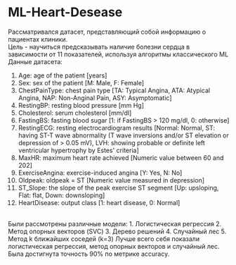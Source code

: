 # ML-Heart-Desease
Рассматривался датасет, представляющий собой информацию о пациентах клиники.<br> 
Цель - научиться предсказывать наличие болезни сердца в зависимости от 11 показателей, используя алгоритмы классического ML <br/>
Данные датасета:
1. Age: age of the patient [years]
2. Sex: sex of the patient [M: Male, F: Female]
3. ChestPainType: chest pain type [TA: Typical Angina, ATA: Atypical Angina, NAP: Non-Anginal Pain, ASY: Asymptomatic]
4. RestingBP: resting blood pressure [mm Hg]
5. Cholesterol: serum cholesterol [mm/dl]
6. FastingBS: fasting blood sugar [1: if FastingBS > 120 mg/dl, 0: otherwise]
7. RestingECG: resting electrocardiogram results [Normal: Normal, ST: having ST-T wave abnormality (T wave inversions and/or ST elevation or depression of > 0.05 mV), LVH: showing probable or definite left ventricular hypertrophy by Estes' criteria]
8. MaxHR: maximum heart rate achieved [Numeric value between 60 and 202]
9. ExerciseAngina: exercise-induced angina [Y: Yes, N: No]
10. Oldpeak: oldpeak = ST [Numeric value measured in depression]
11. ST_Slope: the slope of the peak exercise ST segment [Up: upsloping, Flat: flat, Down: downsloping]
12. HeartDisease: output class [1: heart disease, 0: Normal]
<br/>
Были рассмотрены различные модели:
1. Логистическая регрессия
2. Метод опорных векторов (SVC)
3. Дерево решений
4. Случайный лес
5. Метод k ближайших соседей (k=3)
Лучше всего себя показали логистическая регрессия, метод опорных векторов и случайный лес. Была достигнута точность 90% по метрике accuracy.
